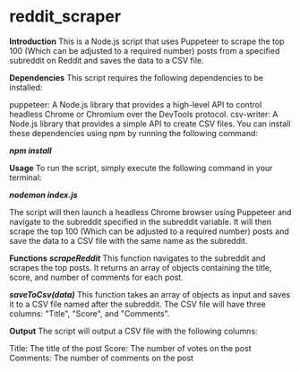 # reddit_scraper
**Introduction**
This is a Node.js script that uses Puppeteer to scrape the top 100 (Which can be adjusted to a required number) posts from a specified subreddit on Reddit and saves the data to a CSV file.

**Dependencies**
This script requires the following dependencies to be installed:

puppeteer: A Node.js library that provides a high-level API to control headless Chrome or Chromium over the DevTools protocol.
csv-writer: A Node.js library that provides a simple API to create CSV files.
You can install these dependencies using npm by running the following command:

_**npm install**_

**Usage**
To run the script, simply execute the following command in your terminal:

_**nodemon index.js**_

The script will then launch a headless Chrome browser using Puppeteer and navigate to the subreddit specified in the subreddit variable. It will then scrape the top 100 (Which can be adjusted to a required number) posts and save the data to a CSV file with the same name as the subreddit.

**Functions**
_**scrapeReddit**_
This function navigates to the subreddit and scrapes the top posts. It returns an array of objects containing the title, score, and number of comments for each post.

**_saveToCsv(data)_**
This function takes an array of objects as input and saves it to a CSV file named after the subreddit. The CSV file will have three columns: "Title", "Score", and "Comments".


****Output****
The script will output a CSV file with the following columns:

Title: The title of the post
Score: The number of votes on the post
Comments: The number of comments on the post
